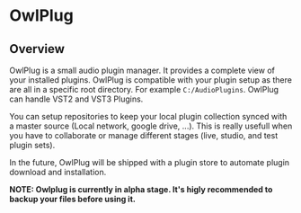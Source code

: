 # OwlPlug


## Overview

OwlPlug is a small audio plugin manager. It provides a complete view of your installed plugins. OwlPlug is compatible with your plugin setup as there are all in a specific root directory. For example `C:/AudioPlugins`. OwlPlug can handle VST2 and VST3 Plugins. 

You can setup repositories to keep your local plugin collection synced with a master source (Local network, google drive, ...). This is really usefull when you have to collaborate or manage different stages (live, studio, and test plugin sets).


In the future, OwlPlug will be shipped with a plugin store to automate plugin download and installation.

**NOTE: Owlplug is currently in alpha stage. It's higly recommended to backup your files before using it.**

